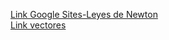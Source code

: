 [Link Google Sites-Leyes de Newton](https://sites.google.com/iesitaca.org/fsicayqumica4eso/fisica-y-quimica-4o-e-s-o/dinamica/1-leyes-de-newton-composici%C3%B3n-de-fuerzas)\
[Link vectores](https://www2.montes.upm.es/dptos/digfa/cfisica/magnitudes/magnitudes.htm)
